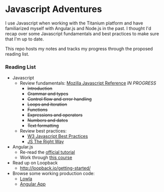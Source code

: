 # Javascript Adventures

I use Javascript when working with the Titanium platform and have familiarized myself with Angular.js and Node.js in the past. I thought I'd recap over some Javascript fundamentals and best practices to make sure that I'm up to date.

This repo hosts my notes and tracks my progress through the proposed reading list.

### Reading List

- Javascript
	- Review fundamentals: [Mozilla Javascript Reference](https://developer.mozilla.org/en-US/docs/Web/JavaScript/Reference) _IN PROGRESS_
		- <strike>Introduction</strike>
		- <strike>Grammar and types</strike>
		- <strike>Control flow and error handling</strike>
		- <strike>Loops and iteration</strike>
		- <strike>Functions</strike>
		- <strike>Expressions and operators</strike>
		- <strike>Numbers and dates</strike>
		- <strike>Text formatting</strike>
	- Review best practices:
		- [W3 Javascript Best Practices](http://www.w3.org/wiki/JavaScript_best_practices)
		- [JS The Right Way](https://github.com/braziljs/js-the-right-way/)
- Angular.js
	- Re-read the [official tutorial](https://docs.angularjs.org/tutorial)
	- Work through [this course](http://campus.codeschool.com/courses/shaping-up-with-angular-js/intro)
- Read up on Loopback
	- http://loopback.io/getting-started/
- Browse some working production code:
	- [Lowla](https://github.com/lowla/lowladb-node)
	- [Angular App](https://github.com/angular-app/angular-app)

